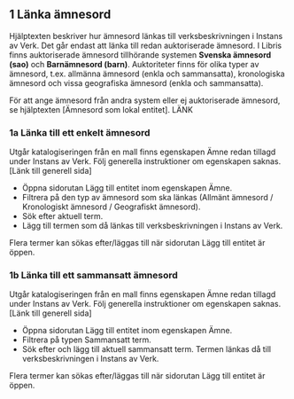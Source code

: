 ## 1 Länka ämnesord

Hjälptexten beskriver hur ämnesord länkas till verksbeskrivningen i Instans av Verk. Det går endast att länka till redan auktoriserade ämnesord. I Libris finns auktoriserade ämnesord tillhörande systemen **Svenska ämnesord (sao)** och **Barnämnesord (barn)**. Auktoriteter finns för olika typer av ämnesord, t.ex. allmänna ämnesord (enkla och sammansatta), kronologiska ämnesord och vissa geografiska ämnesord (enkla och sammansatta). 

För att ange ämnesord från andra system eller ej auktoriserade ämnesord, se hjälptexten [Ämnesord som lokal entitet]. LÄNK

### 1a Länka till ett enkelt ämnesord 
Utgår katalogiseringen från en mall finns egenskapen Ämne redan tillagd under Instans av Verk. Följ generella instruktioner om egenskapen   saknas. [Länk till generell sida]

* Öppna sidorutan Lägg till entitet inom egenskapen Ämne. 
* Filtrera på den typ av ämnesord som ska länkas (Allmänt ämnesord / Kronologiskt ämnesord / Geografiskt ämnesord). 
* Sök efter aktuell term. 
* Lägg till termen som då länkas till verksbeskrivningen i Instans av Verk. 

Flera termer kan sökas efter/läggas till när sidorutan Lägg till entitet är öppen.

### 1b Länka till ett sammansatt ämnesord
Utgår katalogiseringen från en mall finns egenskapen Ämne redan tillagd under Instans av Verk. Följ generella instruktioner om egenskapen   saknas. [Länk till generell sida]

* Öppna sidorutan Lägg till entitet inom egenskapen Ämne. 
* Filtrera på typen Sammansatt term.
* Sök efter och lägg till aktuell sammansatt term. Termen länkas då till verksbeskrivningen i Instans av Verk. 

Flera termer kan sökas efter/läggas till när sidorutan Lägg till entitet är öppen.

